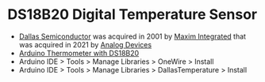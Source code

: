 # DS18B20 Digital Temperature Sensor
* [Dallas Semiconductor](https://en.wikipedia.org/wiki/Dallas_Semiconductor) was acquired in 2001 by [Maxim Integrated](https://en.wikipedia.org/wiki/Maxim_Integrated) that was acquired in 2021 by [Analog Devices](https://en.wikipedia.org/wiki/Analog_Devices)
* [Arduino Thermometer with DS18B20](https://create.arduino.cc/projecthub/TheGadgetBoy/ds18b20-digital-temperature-sensor-and-arduino-9cc806)
* Arduino IDE > Tools > Manage Libraries > OneWire > Install
* Arduino IDE > Tools > Manage Libraries > DallasTemperature > Install
